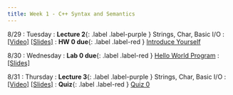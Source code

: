 ```yaml
---
title: Week 1 - C++ Syntax and Semantics
---
```


8/29 
: Tuesday
: **Lecture 2**{: .label .label-purple } Strings, Char, Basic I/O
  : [\[Video\]](https://www.youtube.com/) [\[Slides\]](https://www.youtube.com/)
: **HW 0 due**{: .label .label-red } [Introduce Yourself](https://edstem.org/us/courses/41440/lessons/72128/slides/384251)

8/30
: Wednesday
: **Lab 0 due**{: .label .label-red } [Hello World Program](https://edstem.org/us/courses/24341/lessons/42800)
  : [\[Slides\]](https://www.slides.google.com/)

8/31 
: Thursday
: **Lecture 3**{: .label .label-purple } Strings, Char, Basic I/O
  : [\[Video\]](https://www.youtube.com/) [\[Slides\]](https://www.youtube.com/)
: **Quiz**{: .label .label-red } [Quiz 0](https://edstem.org/us/courses/41440/lessons/72128/slides/384251)